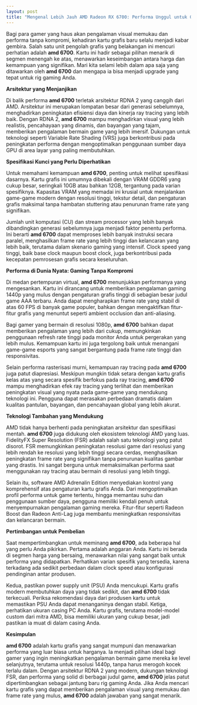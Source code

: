 ```yaml
---
layout: post
title: "Mengenal Lebih Jauh AMD Radeon RX 6700: Performa Unggul untuk Gamer"
---
```


Bagi para gamer yang haus akan pengalaman visual memukau dan performa tanpa kompromi, kehadiran kartu grafis baru selalu menjadi kabar gembira. Salah satu unit pengolah grafis yang belakangan ini mencuri perhatian adalah **amd 6700**. Kartu ini hadir sebagai pilihan menarik di segmen menengah ke atas, menawarkan keseimbangan antara harga dan kemampuan yang signifikan. Mari kita selami lebih dalam apa saja yang ditawarkan oleh **amd 6700** dan mengapa ia bisa menjadi upgrade yang tepat untuk rig gaming Anda.

**Arsitektur yang Menjanjikan**

Di balik performa **amd 6700** terletak arsitektur RDNA 2 yang canggih dari AMD. Arsitektur ini merupakan lompatan besar dari generasi sebelumnya, menghadirkan peningkatan efisiensi daya dan kinerja ray tracing yang lebih baik. Dengan RDNA 2, **amd 6700** mampu menghadirkan visual yang lebih realistis, pencahayaan yang dinamis, dan bayangan yang tajam, memberikan pengalaman bermain game yang lebih imersif. Dukungan untuk teknologi seperti Variable Rate Shading (VRS) juga berkontribusi pada peningkatan performa dengan mengoptimalkan penggunaan sumber daya GPU di area layar yang paling membutuhkan.

**Spesifikasi Kunci yang Perlu Diperhatikan**

Untuk memahami kemampuan **amd 6700**, penting untuk melihat spesifikasi dasarnya. Kartu grafis ini umumnya dibekali dengan VRAM GDDR6 yang cukup besar, seringkali 10GB atau bahkan 12GB, tergantung pada varian spesifiknya. Kapasitas VRAM yang memadai ini krusial untuk menjalankan game-game modern dengan resolusi tinggi, tekstur detail, dan pengaturan grafis maksimal tanpa hambatan stuttering atau penurunan frame rate yang signifikan.

Jumlah unit komputasi (CU) dan stream processor yang lebih banyak dibandingkan generasi sebelumnya juga menjadi faktor penentu performa. Ini berarti **amd 6700** dapat memproses lebih banyak instruksi secara paralel, menghasilkan frame rate yang lebih tinggi dan kelancaran yang lebih baik, terutama dalam skenario gaming yang intensif. Clock speed yang tinggi, baik base clock maupun boost clock, juga berkontribusi pada kecepatan pemrosesan grafis secara keseluruhan.

**Performa di Dunia Nyata: Gaming Tanpa Kompromi**

Di medan pertempuran virtual, **amd 6700** menunjukkan performanya yang mengesankan. Kartu ini dirancang untuk memberikan pengalaman gaming 1440p yang mulus dengan pengaturan grafis tinggi di sebagian besar judul game AAA terbaru. Anda dapat mengharapkan frame rate yang stabil di atas 60 FPS di banyak game populer, bahkan dengan mengaktifkan fitur-fitur grafis yang menuntut seperti ambient occlusion dan anti-aliasing.

Bagi gamer yang bermain di resolusi 1080p, **amd 6700** bahkan dapat memberikan pengalaman yang lebih dari cukup, memungkinkan penggunaan refresh rate tinggi pada monitor Anda untuk pergerakan yang lebih mulus. Kemampuan kartu ini juga tergolong baik untuk menangani game-game esports yang sangat bergantung pada frame rate tinggi dan responsivitas.

Selain performa rasterisasi murni, kemampuan ray tracing pada **amd 6700** juga patut diapresiasi. Meskipun mungkin tidak setara dengan kartu grafis kelas atas yang secara spesifik berfokus pada ray tracing, **amd 6700** mampu menghadirkan efek ray tracing yang terlihat dan memberikan peningkatan visual yang nyata pada game-game yang mendukung teknologi ini. Pengguna dapat merasakan perbedaan dramatis dalam kualitas pantulan, bayangan, dan pencahayaan global yang lebih akurat.

**Teknologi Tambahan yang Mendukung**

AMD tidak hanya berhenti pada peningkatan arsitektur dan spesifikasi mentah. **amd 6700** juga didukung oleh ekosistem teknologi AMD yang luas. FidelityFX Super Resolution (FSR) adalah salah satu teknologi yang patut disorot. FSR memungkinkan peningkatan resolusi game dari resolusi yang lebih rendah ke resolusi yang lebih tinggi secara cerdas, menghasilkan peningkatan frame rate yang signifikan tanpa penurunan kualitas gambar yang drastis. Ini sangat berguna untuk memaksimalkan performa saat menggunakan ray tracing atau bermain di resolusi yang lebih tinggi.

Selain itu, software AMD Adrenalin Edition menyediakan kontrol yang komprehensif atas pengaturan kartu grafis Anda. Dari mengoptimalkan profil performa untuk game tertentu, hingga memantau suhu dan penggunaan sumber daya, pengguna memiliki kendali penuh untuk menyempurnakan pengalaman gaming mereka. Fitur-fitur seperti Radeon Boost dan Radeon Anti-Lag juga membantu meningkatkan responsivitas dan kelancaran bermain.

**Pertimbangan untuk Pembelian**

Saat mempertimbangkan untuk meminang **amd 6700**, ada beberapa hal yang perlu Anda pikirkan. Pertama adalah anggaran Anda. Kartu ini berada di segmen harga yang bersaing, menawarkan nilai yang sangat baik untuk performa yang didapatkan. Perhatikan varian spesifik yang tersedia, karena terkadang ada sedikit perbedaan dalam clock speed atau konfigurasi pendinginan antar produsen.

Kedua, pastikan power supply unit (PSU) Anda mencukupi. Kartu grafis modern membutuhkan daya yang tidak sedikit, dan **amd 6700** tidak terkecuali. Periksa rekomendasi daya dari produsen kartu untuk memastikan PSU Anda dapat menanganinya dengan stabil. Ketiga, perhatikan ukuran casing PC Anda. Kartu grafis, terutama model-model custom dari mitra AMD, bisa memiliki ukuran yang cukup besar, jadi pastikan ia muat di dalam casing Anda.

**Kesimpulan**

**amd 6700** adalah kartu grafis yang sangat mumpuni dan menawarkan performa yang luar biasa untuk harganya. Ia menjadi pilihan ideal bagi gamer yang ingin meningkatkan pengalaman bermain game mereka ke level selanjutnya, terutama untuk resolusi 1440p, tanpa harus merogoh kocek terlalu dalam. Dengan arsitektur RDNA 2 yang modern, dukungan teknologi FSR, dan performa yang solid di berbagai judul game, **amd 6700** jelas patut dipertimbangkan sebagai jantung baru rig gaming Anda. Jika Anda mencari kartu grafis yang dapat memberikan pengalaman visual yang memukau dan frame rate yang mulus, **amd 6700** adalah jawaban yang sangat menarik.
